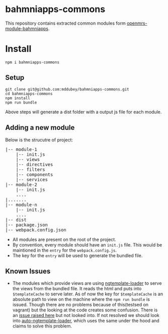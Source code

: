 # bahmniapps-commons
This repository contains extracted common modules form [openmrs-module-bahmniapps](https://github.com/Bahmni/openmrs-module-bahmniapps).

# Install
```
npm i bahmniapps-commons
```

## Setup 
```
git clone git@github.com:mddubey/bahmniapps-commons.git
cd bahmniapps-commons
npm install
npm run bundle
```
Above steps will generate a dist folder with a output js file for each module.

## Adding a new module
Below is the strucutre of project:
<pre>
|-- module-1
    |-- init.js
    |-- views
    |-- directives
    |-- filters
    |-- components
    |-- services
|-- module-2
    |-- init.js
    ....
|.......	
|-- module-n
    |-- init.js
    ....
|-- dist
|-- package.json
|-- webpack.config.json
</pre>
* All modules are present on the root of the project.
* By convention, every module should have an `init.js` file. This would be maintioned in the `entry` for the `webpack.config.js`.
* The key for the `entry` will be used to generate the bundled file.

## Known Issues
* The modules which provide views are using [ngtemplate-loader](https://github.com/WearyMonkey/ngtemplate-loader) to serve the views from the bundled file. It reads the html and puts into `$templateCache` to serve later. As of now the key for `$templateCache` is an absolute path to view on the machine where the `npm run bundle` is issued. Though there are no problems because of this(testsed on vagrant) but the looking at the code creates some confusion. There is an [issue raised here](https://github.com/WearyMonkey/ngtemplate-loader/issues/83) but not looked into. If not resolved we should look into [auto-ngtemplate-loader](https://github.com/YashdalfTheGray/auto-ngtemplate-loader/), which uses the same under the hood and claims to solve this problem.